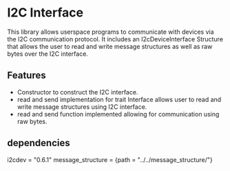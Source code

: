 # I2C Interface
This library allows userspace programs to communicate with devices via the I2C communication protocol. It includes an I2cDeviceInterface Structure that allows the user to read and write message structures as well as raw bytes over the I2C interface.

## Features
- Constructor to construct the I2C interface.
- read and send implementation for trait Interface allows user to read and write message structures using I2C interface.
- read and send function implemented allowing for communication using raw bytes.

## dependencies
i2cdev = "0.6.1"
message_structure = {path = "../../message_structure/"}
